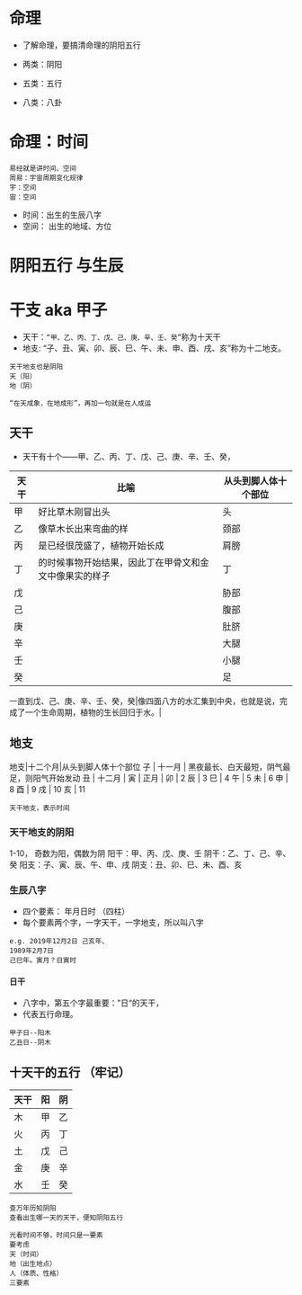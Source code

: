 # 命理
* 了解命理，要搞清命理的阴阳五行

* 两类：阴阳
* 五类：五行
* 八类：八卦

# 命理：时间
```
易经就是讲时间、空间
周易：宇宙周期变化规律
宇：空间
宙：空间
```

* 时间：出生的生辰八字
* 空间： 出生的地域、方位

# 阴阳五行 与生辰

# 干支 aka 甲子
* 天干：`“甲、乙、丙、丁、戊、己、庚、辛、壬、癸”`称为十天干
* 地支: “子、丑、寅、卯、辰、巳、午、未、申、酉、戌、亥”称为十二地支。
```
天干地支也是阴阳
天（阳）
地（阴）
```

```
“在天成象，在地成形”，再加一句就是在人成运

```

## 天干
* 天干有十个——甲、乙、丙、丁、戊、己、庚、辛、壬、癸，

天干|比喻|从头到脚人体十个部位
-- | --|--
甲 | 好比草木刚冒出头 | 头
乙 | 像草木长出来弯曲的样 | 颈部
丙 | 是已经很茂盛了，植物开始长成 | 肩膀
丁 | 的时候事物开始结果，因此丁在甲骨文和金文中像果实的样子|丁
戊 | |胁部
己 | | 腹部
庚 | | 肚脐
辛 | | 大腿
壬 | | 小腿
癸 | | 足

一直到戊、己、庚、辛、壬、癸，癸|像四面八方的水汇集到中央，也就是说，完成了一个生命周期，植物的生长回归于水。|

## 地支

地支|十二个月|从头到脚人体十个部位
子 | 十一月 | 黑夜最长、白天最短，阴气最足，则阳气开始发动
丑 | 十二月 |
寅 | 正月 |
卯 | 2
辰 | 3
巳 | 4
午 | 5
未 | 6 
申 | 8 
酉 | 9
戌 | 10
亥 | 11

`天干地支，表示时间`

### 天干地支的阴阳

1-10， 奇数为阳，偶数为阴
阳干：甲、丙、戊、庚、壬
阴干：乙、丁、己、辛、癸
阳支：子、寅、辰、午、申、戌
阴支：丑、卯、巳、未、酉、亥

### 生辰八字
* 四个要素： 年月日时 （四柱）
* 每个要素两个字，一字天干，一字地支，所以叫八字

```
e.g. 2019年12月2日 己亥年、
1989年2月7日
己巳年。寅月？日寅时
```

#### 日干
* 八字中，第五个字最重要：”日“的天干，
* 代表五行命理。
```
甲子日--阳木
乙丑日--阴木
```

## 十天干的五行 （牢记）
天干|阳 | 阴
-- | --|--
木 | 甲 | 乙 | 
火 | 丙 | 丁 |
土 | 戊 | 己 | 
金 | 庚 | 辛 |
水 | 壬 | 癸 | 

```
查万年历知阴阳
查看出生哪一天的天干，便知阴阳五行
```

```
光看时间不够，时间只是一要素
要考虑
天（时间）
地（出生地点）
人（体质、性格）
三要素
```




